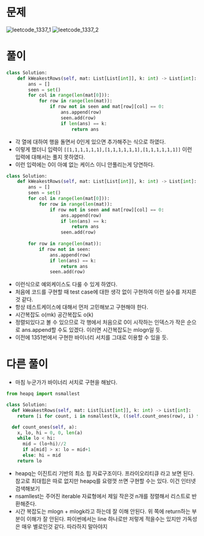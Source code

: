 # 문제
![leetcode_1337_1](https://user-images.githubusercontent.com/51700219/76525298-f1adae80-64ae-11ea-833a-fba62cc244eb.png)
![leetcode_1337_2](https://user-images.githubusercontent.com/51700219/76525315-fd00da00-64ae-11ea-9776-4d22076c607c.png)

# 풀이 
```python
class Solution:
    def kWeakestRows(self, mat: List[List[int]], k: int) -> List[int]:
        ans = []
        seen = set()
        for col in range(len(mat[0])):
            for row in range(len(mat)):
                if row not in seen and mat[row][col] == 0:
                    ans.append(row)
                    seen.add(row)
                    if len(ans) == k:
                        return ans
```
- 각 열에 대하여 행을 돌면서 0인게 있으면 추가해주는 식으로 하였다.
- 이렇게 했더니 입력이 `[[1,1,1,1,1,1],[1,1,1,1,1,1],[1,1,1,1,1,1]]` 이런 입력에 대해서는 풀지 못하였다.
- 이런 입력에는 0이 아예 없는 케이스 이니 안풀리는게 당연하다.
```python
class Solution:
    def kWeakestRows(self, mat: List[List[int]], k: int) -> List[int]:
        ans = []
        seen = set()
        for col in range(len(mat[0])):
            for row in range(len(mat)):
                if row not in seen and mat[row][col] == 0:
                    ans.append(row)
                    if len(ans) == k:
                        return ans
                    seen.add(row)
        
        for row in range(len(mat)):
            if row not in seen:
                ans.append(row)
                if len(ans) == k:
                    return ans
                seen.add(row)
```
- 이런식으로 예외케이스도 다룰 수 있게 하였다.
- 처음에 코드를 구현할 때 test case에 대한 생각 없이 구현하여 이런 실수를 저지른것 같다.
- 항상 테스트케이스에 대해서 먼저 고민해보고 구현해야 한다.
- 시간복잡도 o(mk) 공간복잡도 o(k)
- 정렬되있다고 볼 수 있으므로 각 행에서 처음으로 0이 시작하는 인덱스가 작은 순으로 ans.append할 수도 있겠다. 이러면 시간복잡도는 mlogn일 듯.
- 이전에 1351번에서 구현한 바이너리 서치를 그대로 이용할 수 있을 듯.
# 다른 풀이
- 마침 누군가가 바이너리 서치로 구현을 해놨다.
```python
from heapq import nsmallest

class Solution:
  def kWeakestRows(self, mat: List[List[int]], k: int) -> List[int]:
    return [i for count, i in nsmallest(k, ((self.count_ones(row), i) for i, row in enumerate(mat)))]

  def count_ones(self, a):
    x, lo, hi = 0, 0, len(a)
    while lo < hi:
      mid = (lo+hi)//2
      if a[mid] > x: lo = mid+1
      else: hi = mid
    return lo
```
- heapq는 이진트리 기반의 최소 힙 자료구조이다. 프라이오리티큐 라고 보면 된다. 참고로 최대힙은 따로 없지만 heapq를 요령껏 쓰면 구현할 수는 있다. 이건 인터넷 검색해보기
- nsamllest는 주어진 iterable 자료형에서 제일 작은것 n개를 정렬해서 리스트로 반환해준다.
- 시간 복잡도는 mlogn + mlogk라고 하는데 잘 이해 안된다. 위 쪽에 return하는 부분이 이해가 잘 안된다. 파이썬에서는 line 하나로만 저렇게 적을수는 있지만 가독성은 매우 별로인것 같다. 따라하지 말아야지

